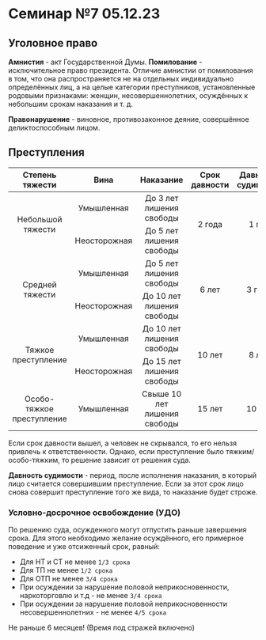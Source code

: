# Семинар №7 05.12.23

## Уголовное право

**Амнистия** - акт Государственной Думы.
**Помилование** - исключительное право президента.
Отличие амнистии от помилования в том, что она распространяется не на отдельных индивидуально определённых лиц, а на целые категории преступников, установленные родовыми признаками: женщин, несовершеннолетних, осуждённых к небольшим срокам наказания и т. д.

**Правонарушение** - виновное, противозаконное деяние, совершённое деликтоспособным лицом.

## Преступления

<table>
  <thead>
    <tr>
      <th>Степень тяжести</th>
      <th>Вина</th>
      <th>Наказание</th>
      <th>Срок давности</th>
      <th>Давность судимости</th>
    </tr>
  </thead>
  <tbody>
    <tr>
      <td rowspan=2 align="center">Небольшой тяжести</td>
      <td align="center">Умышленная</td>
      <td align="center">До 3 лет лишения свободы</td>
      <td rowspan=2 align="center">2 года</td>
      <td rowspan=2 align="center">1 год</td>
    </tr>
    <tr>
      <td align="center">Неосторожная</td>
      <td align="center">До 5 лет лишения свободы</td>
    </tr>
    <tr>
      <td rowspan=2 align="center">Средней тяжести</td>
      <td align="center">Умышленная</td>
      <td align="center">До 5 лет лишения свободы</td>
      <td rowspan=2 align="center">6 лет</td>
      <td rowspan=2 align="center">3 года</td>
    </tr>
    <tr>
      <td align="center">Неосторожная</td>
      <td align="center">До 10 лет лишения свободы</td>
    </tr>
    <tr>
      <td rowspan=2 align="center">Тяжкое преступление</td>
      <td align="center">Умышленная</td>
      <td align="center">До 10 лет лишения свободы</td>
      <td rowspan=2 align="center">10 лет</td>
      <td rowspan=2 align="center">8 лет</td>
    </tr>
    <tr>
      <td align="center">Неосторожная</td>
      <td align="center">До 15 лет лишения свободы</td>
    </tr>
    <tr>
      <td align="center">Особо-тяжкое преступление</td>
      <td align="center">Умышленная</td>
      <td align="center">Свыше 10 лет лишения свободы</td>
      <td align="center">15 лет</td>
      <td align="center">10 лет</td>
    </tr>
  </tbody>
</table>

Если срок давности вышел, а человек не скрывался, то его нельзя привлечь к ответственности. Однако, если преступление было тяжким/особо-тяжким, то решение зависит от решения суда.

**Давность судимости** - период, после исполнения наказания, в который лицо считается совершившим преступление. Если за этот срок лицо снова совершит преступление того же вида, то наказание будет строже.

### Условно-досрочное освобождение (УДО)

По решению суда, осужденного могут отпустить раньше завершения срока. Для этого необходимо желание осуждённого, его примерное поведение и уже отсиженный срок, равный:

- Для НТ и СТ не менее `1/3 срока`
- Для ТП не менее `1/2 срока`
- Для ОТП не менее `3/4 срока`
- При осуждении за нарушение половой неприкосновенности, наркоторговлю и т.д - не менее `3/4 срока`
- При осуждении за нарушение половой неприкосновенности несовершеннолетних - не менее `4/5 срока`

Не раньше 6 месяцев! (Время под стражей включено)
